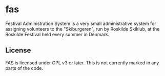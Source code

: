 fas
====

Festival Administration System is a very small administrative system for assigning volunteers to the "Skiburgeren", run by Roskilde Skiklub, at the Roskilde Festival held every summer in Denmark.

## License

FAS is licensed under GPL v3 or later. This is not currently marked in any parts of the code.

